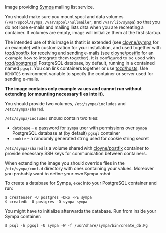 Image providing [Sympa](https://www.sympa.org/) mailing list service.

You should make sure you mount spool and data volumes (`/var/spool/sympa`, `/var/spool/nullmailer`,
and `/var/lib/sympa`) so that you do not lose e-mails and mailing lists data when you are
recreating a container. If volumes are empty, image will initialize them at the first startup.

The intended use of this image is that it is extended (see [cloyne/sympa](https://github.com/cloyne/docker-sympa)
for an example) with customization for your installation, and used together with
[tozd/postfix](https://github.com/tozd/docker-postfix) for receiving and sending e-mails
(see [cloyne/postfix](https://github.com/cloyne/docker-postfix) for an example how to integrate
them together). It is configured to be used with [tozd/postgresql](https://github.com/tozd/docker-postgresql)
PostgreSQL database, by default, running in a contained named `pgsql`. You can link containers together
or use [tozd/hosts](https://github.com/tozd/docker-hosts). Use `REMOTES` environment variable to
specify the container or server used for sending e-mails.

**The image contains only example values and cannot run without extending (or mounting necessary files into it).**

You should provide two volumes, `/etc/sympa/includes` and `/etc/sympa/shared`.

`/etc/sympa/includes` should contain two files:
 * `database` – a password for `sympa` user with permissions over `sympa` PostgreSQL database at (by default) `pgsql` container
 * `cookie` – a randomly generated string used for cookie string secret

`/etc/sympa/shared` is a volume shared with [cloyne/postfix](https://github.com/cloyne/docker-postfix)
container to provide necessary SSH keys for communication between containers.

When extending the image you should override files in the `/etc/sympa/conf.d` directory
with ones containing your values. Moreover you probably want to define your own Sympa robot.

To create a database for Sympa, `exec` into your PostgreSQL container and run:

```
$ createuser -U postgres -DRS -PE sympa
$ createdb -U postgres -O sympa sympa
```

You might have to initialize afterwards the database. Run from inside your Sympa container:

```
$ psql -h pgsql -U sympa -W -f /usr/share/sympa/bin/create_db.Pg
```
